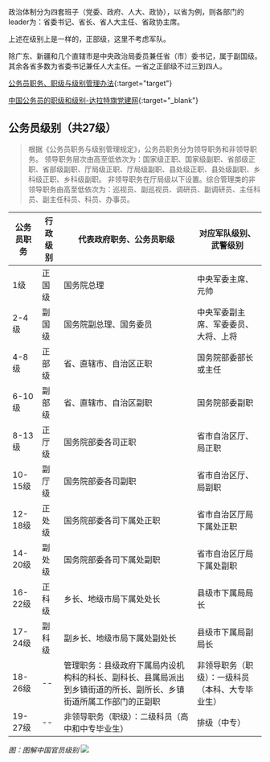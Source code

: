 
政治体制分为四套班子（党委、政府、人大、政协），以省为例，则各部门的leader为：省委书记、省长、省人大主任、省政协主席。

上述在级别上是一样的，正部级，这里不考虑军队。


除广东、新疆和几个直辖市是中央政治局委员兼任省（市）委书记，属于副国级。其余各省多数为省委书记兼任人大主任。一省之正部级不过三到四人。


[公务员职务、职级与级别管理办法](https://www.gov.cn/xinwen/2020-03/15/content_5491492.htm){:target="target"}

[中国公务员的职级和级别-达拉特旗党建网](http://www.dltdjw.gov.cn/ywgz/gwygl/202303/t20230309_3357858.html){:target="_blank"}

## 公务员级别（共27级）

>根据《公务员职务与级别管理规定》，公务员职务分为领导职务和非领导职务。
>领导职务层次由高至低依次为：国家级正职、国家级副职、省部级正职、省部级副职、厅局级正职、厅局级副职、县处级正职、县处级副职、乡科级正职、乡科级副职。
非领导职务在厅局级以下设置。综合管理类的非领导职务由高至低依次为：巡视员、副巡视员、调研员、副调研员、主任科员、副主任科员、科员、办事员。


| 公务员职务 | 行政级别 | 代表政府职务、公务员职级 | 对应军队级别、武警级别 |
| ---------- | -------- | -------------------------- | ------------------------ |
| 1级       | 正国级 | 国务院总理                 | 中央军委主席、元帅      |
| 2-4级     | 副国级 | 国务院副总理、国务委员    | 中央军委副主席、军委委员、大将、上将 |
| 4-8级     | 正部级 | 省、直辖市、自治区正职   | 国务院部委部长或主任     |
| 6-10级    | 副部级 | 省、直辖市、自治区副职   | 国务院部委副职           |
| 8-13级    | 正厅级 | 国务院部委各司正职       | 省市自治区厅、局正职     |
| 10-15级   | 副厅级 | 国务院部委各司副职       | 省市自治区厅、局副职     |
| 12-18级   | 正处级 | 国务院部委各司下属处正职 | 省市自治区厅局下属处正职  |
| 14-20级   | 副处级 | 国务院部委各司下属处副职 | 省市自治区厅局下属处副职  |
| 16-22级   | 正科级 | 乡长、地级市局下属处处长  | 县级市下属局局长           |
| 17-24级   | 副科级 | 副乡长、地级市局下属处副处长 | 县级市下属局副局长       |
| 18-26级   | --       | 管理职务：县级政府下属局内设机构科的科长、副科长、县属局派出到乡镇街道的所长、副所长、乡镇街道所属工作部门的正副职 | 非领导职务（职级）：一级科员（本科、大专毕业生） |
| 19-27级   | --       | 非领导职务（职级）：二级科员（高中和中专毕业生） | 排级（中专） |

*图：图解中国官员级别*
![](https://cdn.jsdelivr.net/gh/Jin-Pengyu/image-bed/img/Politics%20-%20ChineseOfficials2013%20-%20cnpolitics.jpg)
